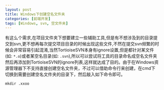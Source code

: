 ```yaml
---
layout: post
title: Windows下创建空名文件夹
categories: [前端开发]
tags: [Windows, svn, 空文件夹]
---
```

有这么个需求,在项目文件夹下想要建立一些辅助工具,但是有不想涉及到的目录提交到svn,更不想再每次提交项目目录的时候出现这些文件,不然在提交svn频繁的时候会非常容易引起混淆,当然TortioiseSVN本身有ignore设置,但是都针对某文件(如: `*.o`)或者某空名目录(如: `.svn`),所以可以尝试将工具的目录命名成空名文件夹然后再添加到TortioiseSVN的ignore列表,这样就达成了目的。由于在Windows资源管理器下不支持直接创建空名文件夹，不过可以借助命令行来创建，在cmd下切换到需要创建空名文件夹的目录下，然后敲入如下命令即可。

    mkdir .xxoo